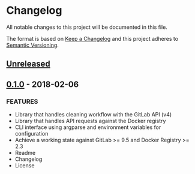 # Changelog

All notable changes to this project will be documented in this file.

The format is based on [Keep a Changelog](http://keepachangelog.com/en/1.0.0/)
and this project adheres to [Semantic Versioning](http://semver.org/spec/v2.0.0.html).

## [Unreleased]

## [0.1.0] - 2018-02-06
### FEATURES
- Library that handles cleaning workflow with the GitLab API (v4)
- Library that handles API requests against the Docker registry
- CLI interface using argparse and environment variables for configuration
- Achieve a working state against GitLab >= 9.5 and Docker Registry >= 2.3
- Readme
- Changelog
- License

[Unreleased]: https://github.com/mvisonneau/docker-registry-gitlab-cleanup/compare/0.1.0...HEAD
[0.1.0]: https://github.com/mvisonneau/docker-registry-gitlab-cleanup/tree/0.1.0
